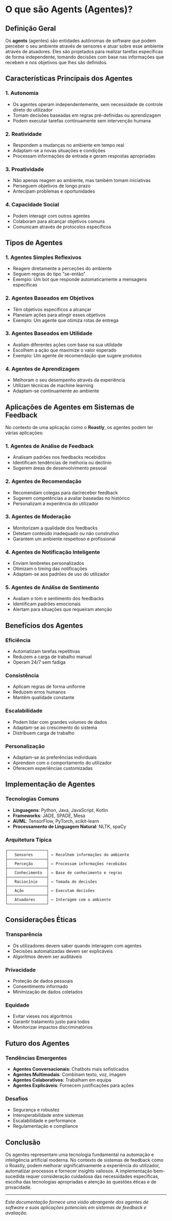 # O que são Agents (Agentes)?

## Definição Geral

Os **agents** (agentes) são entidades autônomas de software que podem perceber o seu ambiente através de sensores e atuar sobre esse ambiente através de atuadores. Eles são projetados para realizar tarefas específicas de forma independente, tomando decisões com base nas informações que recebem e nos objetivos que lhes são definidos.

## Características Principais dos Agentes

### 1. **Autonomia**
- Os agentes operam independentemente, sem necessidade de controle direto do utilizador
- Tomam decisões baseadas em regras pré-definidas ou aprendizagem
- Podem executar tarefas continuamente sem intervenção humana

### 2. **Reatividade**
- Respondem a mudanças no ambiente em tempo real
- Adaptam-se a novas situações e condições
- Processam informações de entrada e geram respostas apropriadas

### 3. **Proatividade**
- Não apenas reagem ao ambiente, mas também tomam iniciativas
- Perseguem objetivos de longo prazo
- Antecipam problemas e oportunidades

### 4. **Capacidade Social**
- Podem interagir com outros agentes
- Colaboram para alcançar objetivos comuns
- Comunicam através de protocolos específicos

## Tipos de Agentes

### 1. **Agentes Simples Reflexivos**
- Reagem diretamente a perceções do ambiente
- Seguem regras do tipo "se-então"
- Exemplo: Um bot que responde automaticamente a mensagens específicas

### 2. **Agentes Baseados em Objetivos**
- Têm objetivos específicos a alcançar
- Planeiam ações para atingir esses objetivos
- Exemplo: Um agente que otimiza rotas de entrega

### 3. **Agentes Baseados em Utilidade**
- Avaliam diferentes ações com base na sua utilidade
- Escolhem a ação que maximize o valor esperado
- Exemplo: Um agente de recomendação que sugere produtos

### 4. **Agentes de Aprendizagem**
- Melhoram o seu desempenho através da experiência
- Utilizam técnicas de machine learning
- Adaptam-se continuamente ao ambiente

## Aplicações de Agentes em Sistemas de Feedback

No contexto de uma aplicação como o **Roastly**, os agentes podem ter várias aplicações:

### 1. **Agentes de Análise de Feedback**
- Analisam padrões nos feedbacks recebidos
- Identificam tendências de melhoria ou declínio
- Sugerem áreas de desenvolvimento pessoal

### 2. **Agentes de Recomendação**
- Recomendam colegas para dar/receber feedback
- Sugerem competências a avaliar baseadas no histórico
- Personalizam a experiência do utilizador

### 3. **Agentes de Moderação**
- Monitorizam a qualidade dos feedbacks
- Detetam conteúdo inadequado ou não construtivo
- Garantem um ambiente respeitoso e profissional

### 4. **Agentes de Notificação Inteligente**
- Enviam lembretes personalizados
- Otimizam o timing das notificações
- Adaptam-se aos padrões de uso do utilizador

### 5. **Agentes de Análise de Sentimento**
- Avaliam o tom e sentimento dos feedbacks
- Identificam padrões emocionais
- Alertam para situações que requeiram atenção

## Benefícios dos Agentes

### **Eficiência**
- Automatizam tarefas repetitivas
- Reduzem a carga de trabalho manual
- Operam 24/7 sem fadiga

### **Consistência**
- Aplicam regras de forma uniforme
- Reduzem erros humanos
- Mantêm qualidade constante

### **Escalabilidade**
- Podem lidar com grandes volumes de dados
- Adaptam-se ao crescimento do sistema
- Distribuem carga de trabalho

### **Personalização**
- Adaptam-se às preferências individuais
- Aprendem com o comportamento do utilizador
- Oferecem experiências customizadas

## Implementação de Agentes

### **Tecnologias Comuns**
- **Linguagens**: Python, Java, JavaScript, Kotlin
- **Frameworks**: JADE, SPADE, Mesa
- **AI/ML**: TensorFlow, PyTorch, scikit-learn
- **Processamento de Linguagem Natural**: NLTK, spaCy

### **Arquitetura Típica**
```
┌─────────────────┐
│   Sensores      │ ← Recolhem informações do ambiente
├─────────────────┤
│   Perceção      │ ← Processam informações recebidas
├─────────────────┤
│   Conhecimento  │ ← Base de conhecimento e regras
├─────────────────┤
│   Raciocínio    │ ← Tomada de decisões
├─────────────────┤
│   Ação          │ ← Executam decisões
├─────────────────┤
│   Atuadores     │ ← Interagem com o ambiente
└─────────────────┘
```

## Considerações Éticas

### **Transparência**
- Os utilizadores devem saber quando interagem com agentes
- Decisões automatizadas devem ser explicáveis
- Algoritmos devem ser auditáveis

### **Privacidade**
- Proteção de dados pessoais
- Consentimento informado
- Minimização de dados coletados

### **Equidade**
- Evitar vieses nos algoritmos
- Garantir tratamento justo para todos
- Monitorizar impactos discriminatórios

## Futuro dos Agentes

### **Tendências Emergentes**
- **Agentes Conversacionais**: Chatbots mais sofisticados
- **Agentes Multimodais**: Combinam texto, voz, imagem
- **Agentes Colaborativos**: Trabalham em equipa
- **Agentes Explicáveis**: Fornecem justificações para ações

### **Desafios**
- Segurança e robustez
- Interoperabilidade entre sistemas
- Escalabilidade e performance
- Regulamentação e compliance

## Conclusão

Os agentes representam uma tecnologia fundamental na automação e inteligência artificial moderna. No contexto de sistemas de feedback como o Roastly, podem melhorar significativamente a experiência do utilizador, automatizar processos e fornecer insights valiosos. A implementação bem-sucedida requer consideração cuidadosa das necessidades específicas, escolha das tecnologias apropriadas e atenção às questões éticas e de privacidade.

---

*Esta documentação fornece uma visão abrangente dos agentes de software e suas aplicações potenciais em sistemas de feedback e avaliação.*